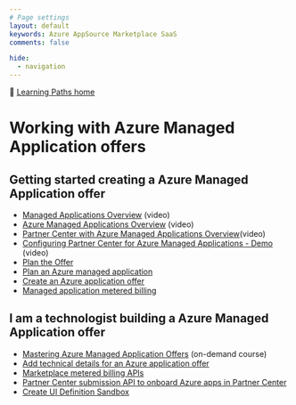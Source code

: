 ```yaml
---
# Page settings
layout: default
keywords: Azure AppSource Marketplace SaaS
comments: false

hide:
  - navigation
---
```


🚦 [Learning Paths home](./index.md)

# Working with Azure Managed Application offers

## Getting started creating a Azure Managed Application offer		

- [Managed Applications Overview](https://microsoft.github.io/Mastering-the-Marketplace/ama/#managed-applications-overview) (video)
- [Azure Managed Applications Overview](https://microsoft.github.io/Mastering-the-Marketplace/ama/#azure-managed-applications-overview) (video)
- [Partner Center with Azure Managed Applications Overview](https://microsoft.github.io/Mastering-the-Marketplace/ama/#partner-center-with-azure-managed-applications-overview)(video)
- [Configuring Partner Center for Azure Managed Applications - Demo](https://microsoft.github.io/Mastering-the-Marketplace/ama/#configuring-partner-center-for-azure-managed-applications-demo) (video)
- [Plan the Offer](https://docs.microsoft.com/azure/marketplace/plan-azure-application-offer)
- [Plan an Azure managed application](https://docs.microsoft.com/azure/marketplace/plan-azure-app-managed-app)
- [Create an Azure application offer](https://docs.microsoft.com/azure/marketplace/azure-app-offer-setup)
- [Managed application metered billing](https://docs.microsoft.com/azure/marketplace/azure-app-metered-billing)

## I am a technologist building a Azure Managed Application offer		
- [Mastering Azure Managed Application Offers](https://microsoft.github.io/Mastering-the-Marketplace/ama/) (on-demand course)
- [Add technical details for an Azure application offer](https://docs.microsoft.com/azure/marketplace/azure-app-technical-configuration)
- [Marketplace metered billing APIs](https://docs.microsoft.com/azure/marketplace/marketplace-metering-service-apis)
- [Partner Center submission API to onboard Azure apps in Partner Center](https://docs.microsoft.com/azure/marketplace/azure-app-apis)
- [Create UI Definition Sandbox](https://portal.azure.com/?feature.customPortal=false#view/Microsoft_Azure_CreateUIDef/SandboxBlade)
